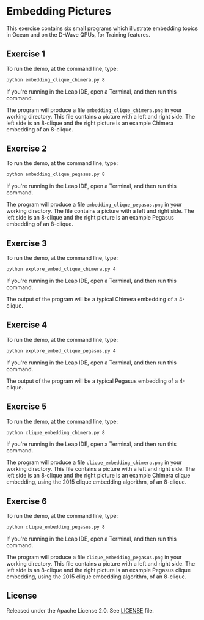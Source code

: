 # Embedding Pictures

This exercise contains six small programs which illustrate embedding topics
in Ocean and on the D-Wave QPUs, for Training features.

## Exercise 1

To run the demo, at the command line, type:


```bash
python embedding_clique_chimera.py 8
```

If you're running in the Leap IDE, open a Terminal, and then run this command.

The program will produce a file ```embedding_clique_chimera.png``` in your
working directory. 
This file contains a picture with a left and right side. The left side
is an 8-clique and the right picture is an example Chimera embedding of an
8-clique.

## Exercise 2

To run the demo, at the command line, type:

```bash
python embedding_clique_pegasus.py 8
```

If you're running in the Leap IDE, open a Terminal, and then run this command.

The program will produce a file ```embedding_clique_pegasus.png``` in your
working directory. 
The file contains a picture with a left and right side. The left side
is an 8-clique and the right picture is an example Pegasus embedding of an
8-clique.

## Exercise 3

To run the demo, at the command line, type:

```bash
python explore_embed_clique_chimera.py 4
```

If you're running in the Leap IDE, open a Terminal, and then run this command.

The output of the program will be a typical Chimera embedding of a 4-clique.

## Exercise 4

To run the demo, at the command line, type:

```bash
python explore_embed_clique_pegasus.py 4
```

If you're running in the Leap IDE, open a Terminal, and then run this command.

The output of the program will be a typical Pegasus embedding of a 4-clique.

## Exercise 5

To run the demo, at the command line, type:

```bash
python clique_embedding_chimera.py 8
```

If you're running in the Leap IDE, open a Terminal, and then run this command.

The program will produce a file ```clique_embedding_chimera.png``` in your
working directory. 
This file contains a picture with a left and right side. The left side
is an 8-clique and the right picture is an example Chimera clique embedding,
using the 2015 clique embedding algorithm, of an 8-clique.

## Exercise 6

To run the demo, at the command line, type:

```bash
python clique_embedding_pegasus.py 8
```

If you're running in the Leap IDE, open a Terminal, and then run this command.

The program will produce a file ```clique_embedding_pegasus.png``` in your
working directory. 
This file contains a picture with a left and right side. The left side
is an 8-clique and the right picture is an example Pegasus clique embedding,
using the 2015 clique embedding algorithm, of an 8-clique.

## License

Released under the Apache License 2.0. See [LICENSE](LICENSE) file.
